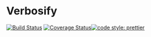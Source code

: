 # Verbosify

[![Build Status](https://travis-ci.org/thomasmost/verbosify.svg?branch=master)](https://travis-ci.org/thomasmost/verbosify) [![Coverage Status](https://codecov.io/gh/thomasmost/verbosify/branch/master/graph/badge.svg)](https://codecov.io/gh/thomasmost/verbosify)[![code style: prettier](https://img.shields.io/badge/code_style-prettier-ff69b4.svg?style=flat-square)](https://github.com/prettier/prettier)

